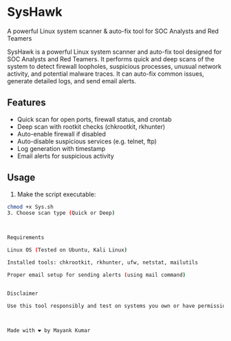 # SysHawk
A powerful Linux system scanner &amp; auto-fix tool for SOC Analysts and Red Teamers


SysHawk is a powerful Linux system scanner and auto-fix tool designed for SOC Analysts and Red Teamers. It performs quick and deep scans of the system to detect firewall loopholes, suspicious processes, unusual network activity, and potential malware traces. It can auto-fix common issues, generate detailed logs, and send email alerts.

## Features
- Quick scan for open ports, firewall status, and crontab
- Deep scan with rootkit checks (chkrootkit, rkhunter)
- Auto-enable firewall if disabled
- Auto-disable suspicious services (e.g. telnet, ftp)
- Log generation with timestamp
- Email alerts for suspicious activity

## Usage

1. Make the script executable:
```bash
chmod +x Sys.sh
3. Choose scan type (Quick or Deep)



Requirements

Linux OS (Tested on Ubuntu, Kali Linux)

Installed tools: chkrootkit, rkhunter, ufw, netstat, mailutils

Proper email setup for sending alerts (using mail command)


Disclaimer

Use this tool responsibly and test on systems you own or have permission to analyze. The auto-fix feature applies simple fixes and should be reviewed before use.



Made with ❤️ by Mayank Kumar
